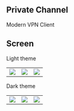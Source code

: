 ## Private Channel
Modern VPN Client

## Screen
Light theme
<p>
<table>
    <tr>
        <td><img src=".lfs/screen-0.1.1/empty-light.jpg"/></td>
        <td><img src=".lfs/screen-0.1.1/home-light.jpg"/></td>
        <td><img src=".lfs/screen-0.1.1/setting-light.jpg"/></td>
    </tr>
</table>
</p>

Dark theme
<p>
<table>
    <tr>
        <td><img src=".lfs/screen-0.1.1/empty-dark.jpg"/></td>
        <td><img src=".lfs/screen-0.1.1/new-dark.jpg"/></td>
        <td><img src=".lfs/screen-0.1.1/setting-dark.jpg"/></td>
    </tr>
</table>
</p>

